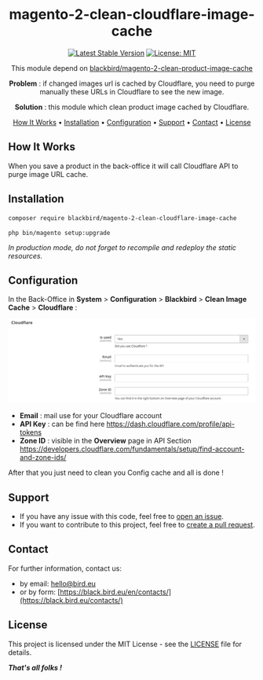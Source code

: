 <!-- markdownlint-configure-file {
  "MD013": {
    "code_blocks": false,
    "tables": false
  },
  "MD033": false,
  "MD041": false
} -->

<div align="center">

# magento-2-clean-cloudflare-image-cache

[![Latest Stable Version](https://img.shields.io/badge/version-1.0.0-blue)](https://packagist.org/packages/blackbird/magento-2-clean-cloudflare-image-cache)
[![License: MIT](https://img.shields.io/github/license/blackbird-agency/magento-2-clean-cloudflare-image-cache.svg)](./LICENSE)

This module depend on [blackbird/magento-2-clean-product-image-cache](https://github.com/blackbird-agency/magento-2-product-clean-image-cache) 

**Problem** : if changed images url is cached by Cloudflare, you need to purge manually these URLs in Cloudflare to see the new image.

**Solution** : this module which clean product image cached by Cloudflare.

[How It Works](#how-it-works) •
[Installation](#installation) •
[Configuration](#configuration) •
[Support](#support) •
[Contact](#contact) •
[License](#license)

</div>

## How It Works

When you save a product in the back-office it will call Cloudflare API to purge image URL cache.

## Installation

```
composer require blackbird/magento-2-clean-cloudflare-image-cache
```
```
php bin/magento setup:upgrade
```
*In production mode, do not forget to recompile and redeploy the static resources.*

## Configuration

In the Back-Office in **System** > **Configuration** > **Blackbird** > **Clean Image Cache** > **Cloudflare** : 

![img.png](img.png)

- **Email** : mail use for your Cloudflare account 
- **API Key** : can be find here https://dash.cloudflare.com/profile/api-tokens
- **Zone ID** : visible in the **Overview** page in API Section https://developers.cloudflare.com/fundamentals/setup/find-account-and-zone-ids/

After that you just need to clean you Config cache and all is done !

## Support

- If you have any issue with this code, feel free to [open an issue](https://github.com/blackbird-agency/magento-2-clean-cloudflare-image-cache/issues/new).
- If you want to contribute to this project, feel free to [create a pull request](https://github.com/blackbird-agency/magento-2-clean-cloudflare-image-cache/compare).

## Contact

For further information, contact us:

- by email: hello@bird.eu
- or by form: [https://black.bird.eu/en/contacts/](https://black.bird.eu/contacts/)

## License

This project is licensed under the MIT License - see the [LICENSE](./LICENSE) file for details.

***That's all folks !***